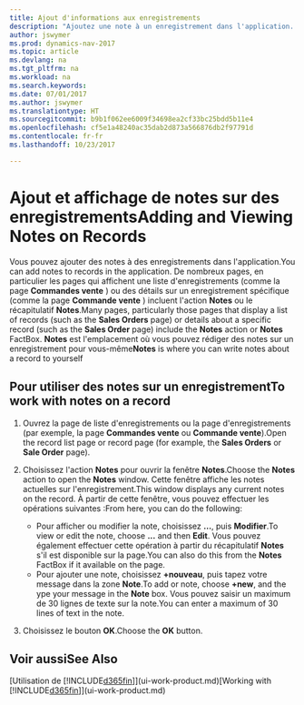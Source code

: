 ```yaml
---
title: Ajout d'informations aux enregistrements
description: "Ajoutez une note à un enregistrement dans l'application. Par exemple, si vous disposez d'informations supplémentaires sur une commande vente qui ne correspondent à aucun des champs de la commande vente, vous pouvez rédiger une procédure."
author: jswymer
ms.prod: dynamics-nav-2017
ms.topic: article
ms.devlang: na
ms.tgt_pltfrm: na
ms.workload: na
ms.search.keywords: 
ms.date: 07/01/2017
ms.author: jswymer
ms.translationtype: HT
ms.sourcegitcommit: b9b1f062ee6009f34698ea2cf33bc25bdd5b11e4
ms.openlocfilehash: cf5e1a48240ac35dab2d873a566876db2f97791d
ms.contentlocale: fr-fr
ms.lasthandoff: 10/23/2017

---
```

# <a name="adding-and-viewing-notes-on-records"></a><span data-ttu-id="dd7e5-104">Ajout et affichage de notes sur des enregistrements</span><span class="sxs-lookup"><span data-stu-id="dd7e5-104">Adding and Viewing Notes on Records</span></span>
 <span data-ttu-id="dd7e5-105">Vous <!--OnPrem and your colleagues -->pouvez ajouter des notes à des enregistrements dans l'application.</span><span class="sxs-lookup"><span data-stu-id="dd7e5-105">You <!--OnPrem and your colleagues -->can add notes to records in the application.</span></span> <span data-ttu-id="dd7e5-106">De nombreux pages, en particulier les pages qui affichent une liste d'enregistrements (comme la page **Commandes vente** ) ou des détails sur un enregistrement spécifique (comme la page **Commande vente** ) incluent l'action **Notes** ou le récapitulatif **Notes**.</span><span class="sxs-lookup"><span data-stu-id="dd7e5-106">Many pages, particularly those pages that display a list of records (such as the **Sales Orders** page) or details about a specific record (such as the **Sales Order** page) include the **Notes** action or **Notes** FactBox.</span></span> <span data-ttu-id="dd7e5-107">**Notes** est l'emplacement où vous pouvez rédiger des notes sur un enregistrement pour vous-même<!--OnPrem or others, and where you can view notes to you from others. For example, a note could be a general comment or processing instruction to your colleague, who can then respond to your note using their own **Notes**. Or, your colleague can add a note that gives you extra information about a sales order that is not covered by the information on the sales order. These notes and correspondences will follow the record as it is processed in the company.--></span><span class="sxs-lookup"><span data-stu-id="dd7e5-107">**Notes** is where you can write notes about a record to yourself<!--OnPrem or others, and where you can view notes to you from others. For example, a note could be a general comment or processing instruction to your colleague, who can then respond to your note using their own **Notes**. Or, your colleague can add a note that gives you extra information about a sales order that is not covered by the information on the sales order. These notes and correspondences will follow the record as it is processed in the company.--></span></span>

<!--OnPrem
> [!NOTE]  
>  You can only select one recipient of the note.-->  
  
## <a name="to-work-with-notes-on-a-record"></a><span data-ttu-id="dd7e5-108">Pour utiliser des notes sur un enregistrement</span><span class="sxs-lookup"><span data-stu-id="dd7e5-108">To work with notes on a record</span></span> 
  
1.  <span data-ttu-id="dd7e5-109">Ouvrez la page de liste d'enregistrements ou la page d'enregistrements (par exemple, la page **Commandes vente** ou **Commande vente**).</span><span class="sxs-lookup"><span data-stu-id="dd7e5-109">Open the record list page or record page (for example, the **Sales Orders** or **Sale Order** page).</span></span>  
  
    <!-- If **Notes** is not visible on the page, then you can customize the page to display the Notes FactBox. -->
  
2.  <span data-ttu-id="dd7e5-110">Choisissez l'action **Notes** pour ouvrir la fenêtre **Notes**.</span><span class="sxs-lookup"><span data-stu-id="dd7e5-110">Choose the **Notes** action to open the **Notes** window.</span></span> <span data-ttu-id="dd7e5-111">Cette fenêtre affiche les notes actuelles sur l'enregistrement.</span><span class="sxs-lookup"><span data-stu-id="dd7e5-111">This window displays any current notes on the record.</span></span> <span data-ttu-id="dd7e5-112">À partir de cette fenêtre, vous pouvez effectuer les opérations suivantes :</span><span class="sxs-lookup"><span data-stu-id="dd7e5-112">From here, you can do the following:</span></span>

    -   <span data-ttu-id="dd7e5-113">Pour afficher ou modifier la note, choisissez **…**, puis **Modifier**.</span><span class="sxs-lookup"><span data-stu-id="dd7e5-113">To view or edit the note, choose **...** and then **Edit**.</span></span> <span data-ttu-id="dd7e5-114">Vous pouvez également effectuer cette opération à partir du récapitulatif **Notes** s'il est disponible sur la page.</span><span class="sxs-lookup"><span data-stu-id="dd7e5-114">You can also do this from the **Notes** FactBox if it available on the page.</span></span>
    -   <span data-ttu-id="dd7e5-115">Pour ajouter une note, choisissez **+nouveau**, puis tapez votre message dans la zone **Note**.</span><span class="sxs-lookup"><span data-stu-id="dd7e5-115">To add or note, choose **+new**, and the ype your message in the **Note** box.</span></span> <span data-ttu-id="dd7e5-116">Vous pouvez saisir un maximum de 30 lignes de texte sur la note.</span><span class="sxs-lookup"><span data-stu-id="dd7e5-116">You can enter a maximum of 30 lines of text in the note.</span></span> 
  
<!-- 5.  In the **To** field, enter a user ID (your own or someone else’s) to indicate who the note is for.  
  
6.  Select the **Notify** field if you want to send a notification to the user in the **To** field. 
  
     If **Notify** is selected, the note will be sent as a notification to the user's **My Notifications** on the Role Center.  -->
  
3.  <span data-ttu-id="dd7e5-117">Choisissez le bouton **OK**.</span><span class="sxs-lookup"><span data-stu-id="dd7e5-117">Choose the **OK** button.</span></span>  

## <a name="see-also"></a><span data-ttu-id="dd7e5-118">Voir aussi</span><span class="sxs-lookup"><span data-stu-id="dd7e5-118">See Also</span></span>
<span data-ttu-id="dd7e5-119">[Utilisation de [!INCLUDE[d365fin](includes/d365fin_md.md)]](ui-work-product.md)</span><span class="sxs-lookup"><span data-stu-id="dd7e5-119">[Working with [!INCLUDE[d365fin](includes/d365fin_md.md)]](ui-work-product.md)</span></span>  
